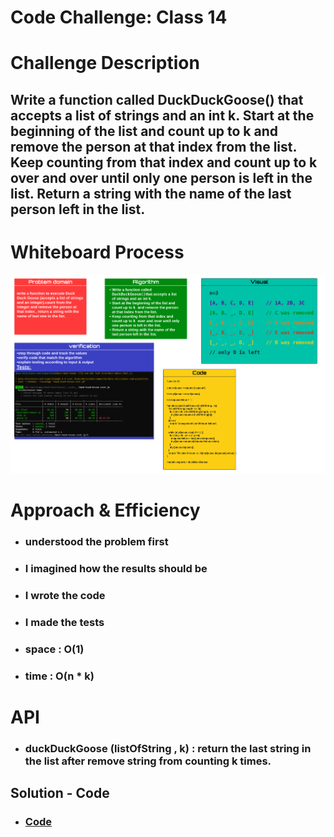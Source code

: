 # Code Challenge: Class 14 


# Challenge Description

  ## Write a function called DuckDuckGoose() that accepts a list of strings and an int k. Start at the beginning of the list and count up to k and remove the person at that index from the list. Keep counting from that index and count up to k over and over until only one person is left in the list. Return a string with the name of the last person left in the list.


# Whiteboard Process

![img](/401-challenges/Duck-Duck-Goose/Duck-Duck-Goose.png)


# Approach & Efficiency
  * ###  understood the problem first

  * ### I imagined how the results should be

  * ### I wrote the code

  * ### I made the tests

  * ### space : O(1)

  * ### time : O(n * k)

# API

  * ### duckDuckGoose (listOfString , k) : return the last string in the list after remove string from counting k times.

## Solution - Code 

* ### [Code](https://github.com/Duniaalkilany/data-structures-and-algorithms/tree/main/401-challenges/Duck-Duck-Goose/Duck-Duck-Goose.js)
